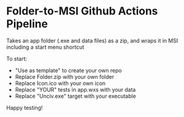 # Folder-to-MSI Github Actions Pipeline

Takes an app folder (.exe and data files) as a zip, and wraps it in MSI including a start menu shortcut

To start:

- "Use as template" to create your own repo
- Replace Folder.zip with your own folder
- Replace Icon.ico with your own icon
- Replace "YOUR" tests in app.wxs with your data
- Replace "Unciv.exe" target with your executable

Happy testing!
